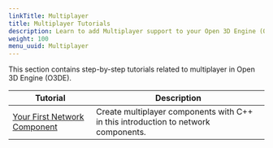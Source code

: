 ```yaml
---
linkTitle: Multiplayer
title: Multiplayer Tutorials
description: Learn to add Multiplayer support to your Open 3D Engine (O3DE) projects.
weight: 100
menu_uuid: Multiplayer
---
```


This section contains step-by-step tutorials related to multiplayer in Open 3D Engine (O3DE).

| Tutorial | Description |
| - | - |
| [Your First Network Component](first-multiplayer-component) | Create multiplayer components with C++ in this introduction to network components. |
